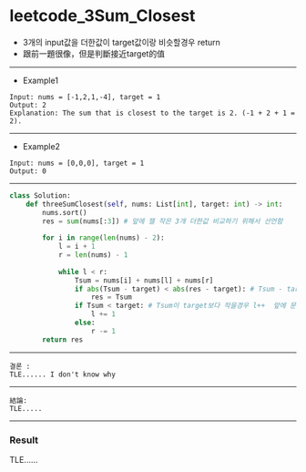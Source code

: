 # leetcode_3Sum_Closest
+ 3개의 input값을 더한값이 target값이랑 비슷할경우 return 
+ 跟前一題很像，但是判斷接近target的值

-----
+ Example1
```
Input: nums = [-1,2,1,-4], target = 1
Output: 2
Explanation: The sum that is closest to the target is 2. (-1 + 2 + 1 = 2).
```
----
+ Example2
```
Input: nums = [0,0,0], target = 1
Output: 0
```
----
```python
class Solution:
    def threeSumClosest(self, nums: List[int], target: int) -> int:
        nums.sort()
        res = sum(nums[:3]) # 앞에 잴 작은 3개 더한값 비교하기 위해서 선언함
        
        for i in range(len(nums) - 2):
            l = i + 1
            r = len(nums) - 1
            
            while l < r:
                Tsum = nums[i] + nums[l] + nums[r]
                if abs(Tsum - target) < abs(res - target): # Tsum - target이 res - target보다 작을경우 그 말은 Tsum < res , Tsum값이 더 작을경우 결과값을 Tsum으로 변경
                    res = Tsum
                if Tsum < target: # Tsum이 target보다 작을경우 l++  앞에 문제랑 똑같이 판단
                    l += 1
                else:
                    r -= 1
        return res
```
---
```
결론 : 
TLE...... I don't know why
```
---
```
結論:
TLE.....
```
---
### Result
TLE......
